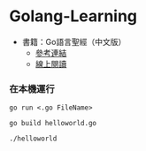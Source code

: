 # Golang-Learning

- 書籍：Go語言聖經（中文版）
    - [參考連結](https://github.com/gopl-zh/gopl-zh.github.com)
    - [線上閱讀](https://gopl-zh.github.io/index.html)

### 在本機運行

```
go run <.go FileName>
```

```
go build helloworld.go
```

```
./helloworld
```